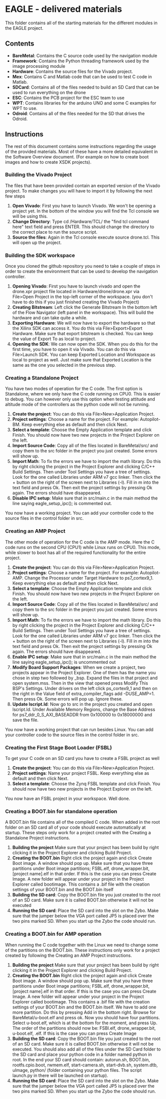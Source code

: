 
# EAGLE - delivered materials
This folder contains all of the starting materials for the different modules in the EAGLE project.

## Contents

 - **BareMetal**: Contains the C source code used by the navigation module
 - **Framework**: Contains the Python threading framework used by the image processing module
 - **Hardware**: Contains the source files for the Vivado project.
 - **Mex**: Contains C and Matlab code that can be used to test C code in Matlab.
 - **SDCard**: Contains all of the files needed to build an SD Card that can be used to run everything on the drone
 - **ESC**: Contains the PCB project for the ESC team to use
 - **WPT**: Contains libraries for the arduino UNO and some C examples for WPT to use.
 - **Odroid**: Contains all of the files needed for the SD that drives the Odroid.

## Instructions
The rest of this document contains some instructions regarding the usage of the provided materials. Most of these have a more detailed equivalent in the Software Overview document. (For example on how to create boot images and how to create XSDK projects).

### Building the Vivado Project
The files that have been provided contain an exported version of the Vivado project. To make changes you will have to import it by following the next few steps

 1. **Open Vivado**: First you have to launch Vivado. We won't be opening a project yet. In the bottom of the window you will find the Tcl console we will be using this.
 2. **Change Directory**: Type cd <location of this repository>/Hardware/TCL/ the "find tcl command here" text field and press ENTER. This should change the directory to the correct place to run the source script.
 3. **Source the files**: Again in the Tcl console execute source drone.tcl. This will open up the project.

### Building the SDK workspace
Once you cloned the github repository you need to take a couple of steps in order to create the environment that can be used to develop the navigation controller.

 1. **Opening Vivado**: First you have to launch vivado and open the drone.xpr project file located in Hardware/drone/drone.xpr via File>Open Project in the top-left corner of the workspace. (you don't have to do this if you just finished creating the Vivado Project)
 2. **Creating Bitstream**: Left click the Generate Bitstream In the bottom left of the Flow Navigator (left panel in the workspace). This will build the hardware and can take quite a while.
 3. **Exporting Hardware**: We will now have to export the hardware so that the Xilinx SDK can access it. You do this via File>Export>Export Hardware. Make sure that export bitstream is checked. You can keep the value of Export To as local to project.
 4. **Opening the SDK**: We can now open the SDK. When you do this for the first time, you have to open it via Vivado. You can do this via File>Launch SDK. You can keep Exported Location and Workspace as local to project as well. Just make sure that Exported Location is the same as the one you selected in the previous step.

### Creating a Standalone Project
You have two modes of operation for the C code. The first option is Standalone, where we only have the C code running on CPU0. This is easier to debug. You can however only use this option when testing attitude and altitude mode of the controllers as the python code will not be running.

 1. **Create the project**: You can do this via File>New>Application Project.
 2. **Project settings**: Choose a name for the project. For example: Autopilot-BM. Keep everything else as default and then click Next.
 3. **Select a template**: Choose the Empty Application template and click Finish. You should now have two new projects in the Project Explorer on the left.
 4. **Import Source Code**: Copy all of the files located in BareMetal/src/ and copy them to the src folder in the project you just created. Some errors will show up.
 5. **Import Math**: To fix the errors we have to import the math library. Do this by right clicking the project in the Project Explorer and clicking C/C++ Build Settings. Then under Tool Settings you have a tree of settings. Look for the one called Libraries under ARM v7 gcc linker. Then click the + button on the right of the screen next to Libraries (-l). Fill in m into the text field and press Ok. Then exit the project settings by pressing Ok again. The errors should have disappeared.
 6. **Disable IPC setup**: Make sure that in src/main.c in the main method the line saying eagle_setup_ipc(); is commented out.

You now have a working project. You can add your controller code to the source files in the control folder in src.

### Creating an AMP Project
The other mode of operation for the C code is the AMP mode. Here the C code runs on the second CPU (CPU1) while Linux runs on CPU0. This mode, while slower to boot has all of the required functionality for the entire project.

 1. **Create the project**: You can do this via File>New>Application Project.
 2. **Project settings**: Choose a name for the project. For example: Autopilot-AMP. Change the Processor under Target Hardware to ps7_cortex9_1. Keep everything else as default and then click Next.
 3. **Select a template**: Choose the Empty Application template and click Finish. You should now have two new projects in the Project Explorer on the left.
 4. **Import Source Code**: Copy all of the files located in BareMetal/src/ and copy them to the src folder in the project you just created. Some errors will show up.
 5. **Import Math**: To fix the errors we have to import the math library. Do this by right clicking the project in the Project Explorer and clicking C/C++ Build Settings. Then under Tool Settings you have a tree of settings. Look for the one called Libraries under ARM v7 gcc linker. Then click the + button on the right of the screen next to Libraries (-l). Fill in m into the text field and press Ok. Then exit the project settings by pressing Ok again. The errors should have disappeared.
 6. **Enable IPC setup**: Make sure that in src/main.c in the main method the line saying eagle_setup_ipc(); is uncommented out
 7. **Modify Board Support Packages**: When we create a project, two projects appear in the Project Explorer. One of them has the name you chose in step two followed by _bsp. Expand the files in that project and open system.mss. Then in the view that opened press Modify This BSP's Settings. Under drivers on the left click ps_cortex9_1 and then on the right in the Value field of extra_compiler_flags add -DUSE_AMP=1. Then press Ok. Some errors will pop up. Ignore these.
 8. **Update lscript.ld**: Now go to src in the project you created and open lscript.ld. Under Available Memory Regions, change the Base Address for ps7_ddr_0_S_AXI_BASEADDR from 0x100000 to 0x18000000 and save the file.
 
 You now have a working project that can run besides Linux.  You can add your controller code to the source files in the control folder in src.
 
### Creating the First Stage Boot Loader (FSBL)
To get your C code on an SD card you have to create a FSBL project as well

 1. **Create the project**: You can do this via File>New>Application Project.
 2. **Project settings**: Name your project FSBL. Keep everything else as default and then click Next.
 3. **Select a template**: Choose the Zynq FSBL template and click Finish. You should now have two new projects in the Project Explorer on the left.

You now have an FSBL project in your workspace. Well done.

### Creating a BOOT.bin for standalone operation
A BOOT.bin file contains all of the compiled C code. When added in the root folder on an SD card all of your code should execute automatically at startup. These steps only work for a project created with the Creating a Standalone Project instructions.

 1. **Building the project** Make sure that your project has been build by right clicking it in the Project Explorer and clicking Build Project. 
 2. **Creating the BOOT.bin** Right click the project again and click Create Boot image. A window should pop up. Make sure that you have three partitions under Boot image partitions; FSBL.elf, drone_wrapper.bit, [project name].elf in that order. If this is the case you can press Create Image. A new folder will appear under your project in the Project Explorer called bootimage. This contains a .bif file with the creation settings of your BOOT.bin and the BOOT.bin itself
 3. **Building the SD card**: Copy the BOOT.bin file you just created to the root of an SD card. Make sure it is called BOOT.bin otherwise it will not be executed
 4. **Running the SD card**: Place the SD card into the slot on the Zybo. Make sure that the jumper below the VGA port called JP5 is placed over the two pins marked SD. When you start up the Zybo the code should run. 

### Creating a BOOT.bin for AMP operation
When running the C code together with the Linux we need to change some of the partitions on the BOOT.bin. These instructions only work for a project created by following the Creating an AMP Project instructions.

 1. **Building the project** Make sure that your project has been build by right clicking it in the Project Explorer and clicking Build Project. 
 2. **Creating the BOOT.bin** Right click the project again and click Create Boot image. A window should pop up. Make sure that you have three partitions under Boot image partitions; FSBL.elf, drone_wrapper.bit, [project name].elf in that order. If this is the case you can press Create Image. A new folder will appear under your project in the Project Explorer called bootimage. This contains a .bif file with the creation settings of your BOOT.bin and the BOOT.bin itself. We have to add one more partition. Do this by pressing Add in the bottom right. Browse for BareMetal/u-boot.elf and press ok. Now you should have four partitions. Select u-boot.elf, which is at the bottom for the moment, and press Up. The order of the partitions should now be: FSBl.elf, drone_wrapper.bit, u-boot.elf, <project name>.elf. If this is the case you can press Create Image
 3. **Building the SD card**: Copy the BOOT.bin file you just created to the root of an SD card. Make sure it is called BOOT.bin otherwise it will not be executed. You should also add all of the files under the SD Card folder to the SD card and place your python code in a folder named python in root. In the end your SD card should contain: autorun.sh, BOOT.bin, rootfs.cpio.boot, rwmem.elf, start-camera.sh, start-dvb.sh, system.dtb, uImage, python/ (folder containing your python files. The script launch.py in there will be launched on startup).
 4. **Running the SD card**: Place the SD card into the slot on the Zybo. Make sure that the jumper below the VGA port called JP5 is placed over the two pins marked SD. When you start up the Zybo the code should run. 
